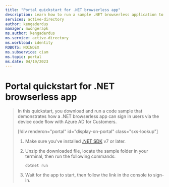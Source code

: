 ```yaml
---
title: "Portal quickstart for .NET browserless app" 
description: Learn how to run a sample .NET browserless application to sign in users via device code flow
services: active-directory 
author: kengaderdus 
manager: mwongerapk 
ms.author: kengaderdus 
ms.service: active-directory 
ms.workload: identity 
ROBOTS: NOINDEX 
ms.subservice: ciam 
ms.topic: portal 
ms.date: 04/19/2023 
---
```

# Portal quickstart for .NET browserless app

> In this quickstart, you download and run a code sample that demonstrates how a .NET browserless app can sign in users via the device code flow with Azure AD for Customers.
>
> [!div renderon="portal" id="display-on-portal" class="sxs-lookup"]
>
> 1. Make sure you've installed [.NET SDK](https://dotnet.microsoft.com/download/dotnet/7.0) v7 or later.
> 1. Unzip the downloaded file, locate the sample folder in your terminal, then run the following commands:
>
>    ```console
>    dotnet run
>    ```
>
> 1. Wait for the app to start, then follow the link in the console to sign-in.
>